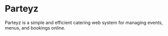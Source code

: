 # Parteyz
Parteyz is a simple and efficient catering web system for managing events, menus, and bookings online.
